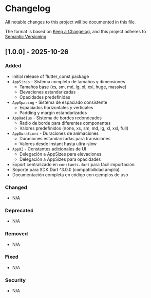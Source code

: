 # Changelog

All notable changes to this project will be documented in this file.

The format is based on [Keep a Changelog](https://keepachangelog.com/en/1.0.0/),
and this project adheres to [Semantic Versioning](https://semver.org/spec/v2.0.0.html).

## [1.0.0] - 2025-10-26

### Added
- Initial release of flutter_const package
- `AppSizes` - Sistema completo de tamaños y dimensiones
  - Tamaños base (xs, sm, md, lg, xl, xxl, huge, massive)
  - Elevaciones estandarizadas
  - Opacidades predefinidas
- `AppSpacing` - Sistema de espaciado consistente
  - Espaciados horizontales y verticales
  - Padding y margin estandarizados
- `AppRadius` - Sistema de bordes redondeados
  - Radio de borde para diferentes componentes
  - Valores predefinidos (none, xs, sm, md, lg, xl, xxl, full)
- `AppDurations` - Duraciones de animaciones
  - Duraciones estandarizadas para transiciones
  - Valores desde instant hasta ultra-slow
- `AppUI` - Constantes adicionales de UI
  - Delegación a AppSizes para elevaciones
  - Delegación a AppSizes para opacidades
- Export centralizado en `constants.dart` para fácil importación
- Soporte para SDK Dart ^3.0.0 (compatibilidad amplia)
- Documentación completa en código con ejemplos de uso

### Changed
- N/A

### Deprecated
- N/A

### Removed
- N/A

### Fixed
- N/A

### Security
- N/A

